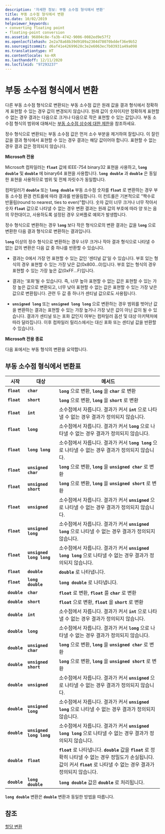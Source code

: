 ```yaml
---
description: '자세한 정보: 부동 소수점 형식에서 변환'
title: 부동 소수점 형식에서 변환
ms.date: 10/02/2019
helpviewer_keywords:
- converting floating point
- floating-point conversion
ms.assetid: 96804c8e-fa3b-4742-9006-0082ed9e57f2
ms.openlocfilehash: 2e2a78a68b39d9109a2304d78070bddef36e9b52
ms.sourcegitcommit: d6af41e42699628c3e2e6063ec7b03931a49a098
ms.translationtype: HT
ms.contentlocale: ko-KR
ms.lasthandoff: 12/11/2020
ms.locfileid: "97293237"
---
```

# <a name="conversions-from-floating-point-types"></a>부동 소수점 형식에서 변환

다른 부동 소수점 형식으로 변환되는 부동 소수점 값은 원래 값을 결과 형식에서 정확하게 표현할 수 있는 경우 값이 변경되지 않습니다. 원래 값이 숫자이지만 정확하게 표현할 수 없는 경우 결과는 다음으로 크거나 다음으로 작은 표현할 수 있는 값입니다. 부동 소수점 형식의 범위에 대해서는 [부동 소수점 상수에 대한 제한](../c-language/limits-on-floating-point-constants.md)을 참조하세요.

정수 형식으로 변환되는 부동 소수점 값은 먼저 소수 부분을 제거하여 잘립니다. 이 잘린 값을 결과 형식에서 표현할 수 있는 경우 결과는 해당 값이어야 합니다. 표현할 수 없는 경우 결과 값은 정의되지 않습니다.

**Microsoft 전용**

Microsoft 컴파일러는 **`float`** 값에 IEEE-754 binary32 표현을 사용하고, **`long double`** 및 **`double`** 에 binary64 표현을 사용합니다. **`long double`** 과 **`double`** 은 동일한 표현을 사용하므로 범위 및 전체 자릿수가 동일합니다.

컴파일러가 **`double`** 또는 **`long double`** 부동 소수점 숫자를 **`float`** 로 변환하는 경우 부동 소수점 환경 컨트롤에 따라 결과를 반올림합니다. 이 컨트롤은 기본적으로 "짝수로 반올림(round to nearest, ties to even)"합니다. 숫자 값이 너무 크거나 너무 작아서 숫자 **`float`** 값으로 나타낼 수 없는 경우 변환 결과는 원래 값의 부호에 따라 양 또는 음의 무한대이고, 사용하도록 설정된 경우 오버플로 예외가 발생합니다.

정수 형식으로 변환하는 경우 **`long`** 보다 작은 형식으로의 변환 결과는 값을 **`long`** 으로 변환한 다음 결과 형식으로 변환하는 결과입니다.

**`long`** 이상의 정수 형식으로 변환하는 경우 너무 크거나 작아 결과 형식으로 나타낼 수 없는 값의 변환은 다음 값 중 하나를 반환할 수 있습니다.

- 결과는 0에서 가장 먼 표현할 수 있는 값인 ‘센티널 값’일 수 있습니다. 부호 있는 형식의 경우 표현할 수 있는 가장 낮은 값(0x800...0)입니다. 부호 없는 형식의 경우 표현할 수 있는 가장 높은 값(0xFF...F)입니다.

- 결과는 ‘포화’될 수 있습니다. 즉,  너무 높아 표현할 수 없는 값은 표현할 수 있는 가장 높은 값으로 변환되고, 너무 낮아 표현할 수 없는 값은 표현할 수 있는 가장 낮은 값으로 변환됩니다. 관련 두 값 중 하나가 센티널 값으로도 사용됩니다.

- **`unsigned long`** 또는 **`unsigned long long`** 으로 변환하는 경우 범위를 벗어난 값을 변환하는 결과는 표현할 수 있는 가장 높거나 가장 낮은 값이 아닌 값이 될 수 있습니다. 결과가 센티널 또는 포화 값인지 여부는 컴파일러 옵션 및 대상 아키텍처에 따라 달라집니다. 이후 컴파일러 릴리스에서는 대신 포화 또는 센티널 값을 반환할 수 있습니다.

**Microsoft 전용 종료**

다음 표에서는 부동 형식의 변환을 요약합니다.

## <a name="table-of-conversions-from-floating-point-types"></a>부동 소수점 형식에서 변환표

|시작|대상|메서드|
|----------|--------|------------|
|**`float`**|**`char`**|**`long`** 으로 변환, **`long`** 을 **`char`** 로 변환|
|**`float`**|**`short`**|**`long`** 으로 변환, **`long`** 을 **`short`** 로 변환|
|**`float`**|**`int`**|소수점에서 자릅니다. 결과가 커서 **`int`** 으로 나타낼 수 없는 경우 결과가 정의되지 않습니다.|
|**`float`**|**`long`**|소수점에서 자릅니다. 결과가 커서 **`long`** 으로 나타낼 수 없는 경우 결과가 정의되지 않습니다.|
|**`float`**|**`long long`**|소수점에서 자릅니다. 결과가 커서 **`long long`** 으로 나타낼 수 없는 경우 결과가 정의되지 않습니다.|
|**`float`**|**`unsigned char`**|**`long`** 으로 변환, **`long`** 을 **`unsigned char`** 로 변환|
|**`float`**|**`unsigned short`**|**`long`** 으로 변환, **`long`** 을 **`unsigned short`** 로 변환|
|**`float`**|**`unsigned`**|소수점에서 자릅니다. 결과가 커서 **`unsigned`** 으로 나타낼 수 없는 경우 결과가 정의되지 않습니다.|
|**`float`**|**`unsigned long`**|소수점에서 자릅니다. 결과가 커서 **`unsigned long`** 으로 나타낼 수 없는 경우 결과가 정의되지 않습니다.|
|**`float`**|**`unsigned long long`**|소수점에서 자릅니다. 결과가 커서 **`unsigned long long`** 으로 나타낼 수 없는 경우 결과가 정의되지 않습니다.|
|**`float`**|**`double`**|**`double`** 로 나타냅니다.|
|**`float`**|**`long double`**|**`long double`** 로 나타냅니다.|
|**`double`**|**`char`**|**`float`** 로 변환, **`float`** 를 **`char`** 로 변환|
|**`double`**|**`short`**|**`float`** 으로 변환, **`float`** 을 **`short`** 로 변환|
|**`double`**|**`int`**|소수점에서 자릅니다. 결과가 커서 **`int`** 으로 나타낼 수 없는 경우 결과가 정의되지 않습니다.|
|**`double`**|**`long`**|소수점에서 자릅니다. 결과가 커서 **`long`** 으로 나타낼 수 없는 경우 결과가 정의되지 않습니다.|
|**`double`**|**`unsigned char`**|**`long`** 으로 변환, **`long`** 을 **`unsigned char`** 로 변환|
|**`double`**|**`unsigned short`**|**`long`** 으로 변환, **`long`** 을 **`unsigned short`** 로 변환|
|**`double`**|**`unsigned`**|소수점에서 자릅니다. 결과가 커서 **`unsigned`** 으로 나타낼 수 없는 경우 결과가 정의되지 않습니다.|
|**`double`**|**`unsigned long`**|소수점에서 자릅니다. 결과가 커서 **`unsigned long`** 으로 나타낼 수 없는 경우 결과가 정의되지 않습니다.|
|**`double`**|**`unsigned long long`**|소수점에서 자릅니다. 결과가 커서 **`unsigned long long`** 으로 나타낼 수 없는 경우 결과가 정의되지 않습니다.|
|**`double`**|**`float`**|**`float`** 로 나타냅니다. **`double`** 값을 **`float`** 로 정확히 나타낼 수 없는 경우 정밀도가 손실됩니다. 값이 커서 **`float`** 로 나타낼 수 없는 경우 결과가 정의되지 않습니다.|
|**`double`**|**`long double`**|**`long double`** 값은 **`double`** 로 처리됩니다.|

**`long double`** 변환은 **`double`** 변환과 동일한 방법을 따릅니다.

## <a name="see-also"></a>참조

[할당 변환](../c-language/assignment-conversions.md)

